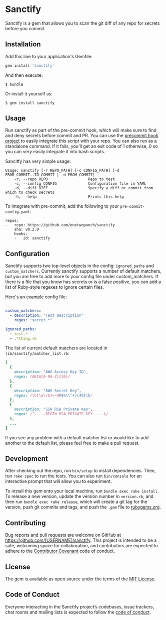 # Sanctify

Sanctify is a gem that allows you to scan the git diff of any repo for secrets before you commit.

## Installation

Add this line to your application's Gemfile:

```ruby
gem install 'sanctify'
```

And then execute:

    $ bundle

Or install it yourself as:

    $ gem install sanctify

## Usage

Run sanctify as part of the pre-commit hook, which will make sure to find and deny secrets before commit and PR. You can use the [precommit hook project](http://pre-commit.com/) to easily integrate this script with your repo. You can also run as a standalone command. If it fails, you'll get an exit code of 1 otherwise, 0 so you can very easily integrate it into bash scripts.

Sancitfy has very simple usage:

```
Usage: sanctify [-r REPO_PATH] [-c CONFIG_PATH] [-d FROM_COMMIT..TO_COMMIT | -d FROM_COMMIT]
    -r, --repo REPO                  Repo to test
    -c, --config CONFIG              Configuration file in YAML
    -d, --diff DIFF                  Specify a diff or commit from which to check secrets
    -h, --help                       Prints this help
```

To integrate with pre-commit, add the following to your `pre-commit-config.yaml`:

```
repos:
-   repo: https://github.com/onetwopunch/sanctify
    sha: v0.2.0
    hooks:
    -   id: sanctify
```

## Configuration

Sanctify supports two top-level objects in the config: `ignored_paths` and `custom_matchers`. Currently sanctify supports a number of default matchers, but you are free to add more to your config file under custom_matchers. If there is a file that you know has secrets or is a false positive, you can add a list of Ruby-style regexes to ignore certain files.

Here's an example config file:

```yaml
---
custom_matchers:
  - description: "Test Description"
    regex: "secret.*"

ignored_paths:
  - test.*
  - .*thing.rb

```

The list of current default matchers are located in  `lib/sanctify/matcher_list.rb`:

```ruby
[
  {
    description: "AWS Access Key ID",
    regex: /AKIA[0-9A-Z]{16}/
  },
  {
    description: "AWS Secret Key",
    regex: /\b[\w\/&?=-@#$%\\^+]{40}\b/
  },
  {
    description: "SSH RSA Private Key",
    regex: /^-----BEGIN RSA PRIVATE KEY-----$/
  },
  ...
]
```

If you see any problem with a default matcher list or would like to add another to the default list, please feel free to make a pull request.

## Development

After checking out the repo, run `bin/setup` to install dependencies. Then, run `rake spec` to run the tests. You can also run `bin/console` for an interactive prompt that will allow you to experiment.

To install this gem onto your local machine, run `bundle exec rake install`. To release a new version, update the version number in `version.rb`, and then run `bundle exec rake release`, which will create a git tag for the version, push git commits and tags, and push the `.gem` file to [rubygems.org](https://rubygems.org).

## Contributing

Bug reports and pull requests are welcome on GitHub at https://github.com/[USERNAME]/sanctify. This project is intended to be a safe, welcoming space for collaboration, and contributors are expected to adhere to the [Contributor Covenant](http://contributor-covenant.org) code of conduct.

## License

The gem is available as open source under the terms of the [MIT License](https://opensource.org/licenses/MIT).

## Code of Conduct

Everyone interacting in the Sanctify project’s codebases, issue trackers, chat rooms and mailing lists is expected to follow the [code of conduct](https://github.com/[USERNAME]/sanctify/blob/master/CODE_OF_CONDUCT.md).
